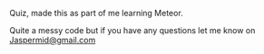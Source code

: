 Quiz, made this as part of me learning Meteor. 

Quite a messy code but if you have any questions let me know on Jaspermid@gmail.com 
